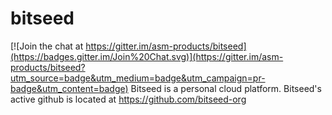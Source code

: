 # bitseed

[![Join the chat at https://gitter.im/asm-products/bitseed](https://badges.gitter.im/Join%20Chat.svg)](https://gitter.im/asm-products/bitseed?utm_source=badge&utm_medium=badge&utm_campaign=pr-badge&utm_content=badge)
Bitseed is a personal cloud platform.
Bitseed's active github is located at 
https://github.com/bitseed-org
